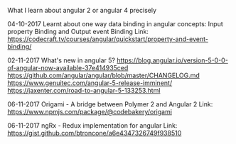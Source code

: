 What I learn about angular 2 or angular 4 precisely

04-10-2017 
Learnt about one way data binding in angular
concepts: Input property Binding and Output event Binding
Link: https://codecraft.tv/courses/angular/quickstart/property-and-event-binding/

02-11-2017
What's new in angular 5?
https://blog.angular.io/version-5-0-0-of-angular-now-available-37e414935ced
https://github.com/angular/angular/blob/master/CHANGELOG.md
https://www.genuitec.com/angular-5-release-imminent/
https://jaxenter.com/road-to-angular-5-133253.html


06-11-2017
Origami - A bridge between Polymer 2 and Angular 2
Link: https://www.npmjs.com/package/@codebakery/origami

06-11-2017
ngRx - Redux implementation for angular
Link: https://gist.github.com/btroncone/a6e4347326749f938510

